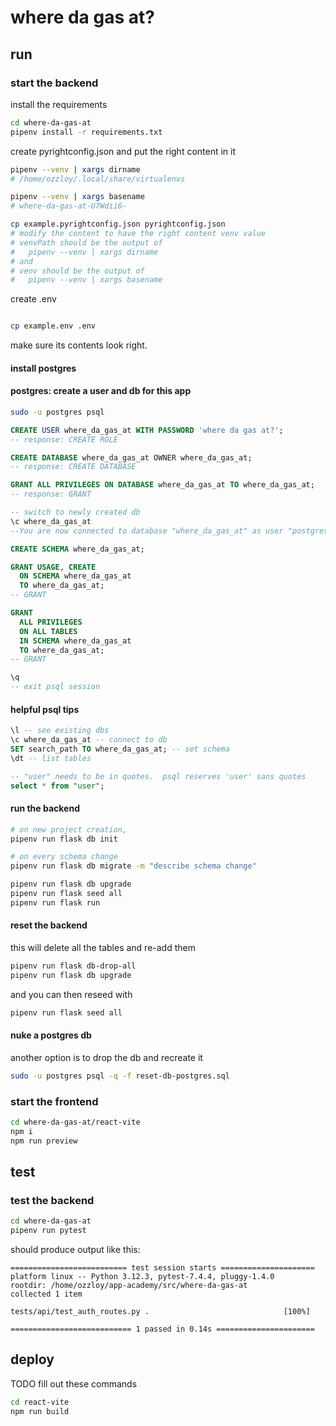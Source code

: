 # where da gas at?

## run

### start the backend

install the requirements

```bash
cd where-da-gas-at
pipenv install -r requirements.txt
```

create pyrightconfig.json and put the right content in it

```bash
pipenv --venv | xargs dirname
# /home/ozzloy/.local/share/virtualenvs

pipenv --venv | xargs basename
# where-da-gas-at-U7Wdii6-

cp example.pyrightconfig.json pyrightconfig.json
# modify the content to have the right content venv value
# venvPath should be the output of
#   pipenv --venv | xargs dirname
# and
# venv should be the output of
#   pipenv --venv | xargs basename
```

create .env

```bash

cp example.env .env
```

make sure its contents look right.

#### install postgres

#### postgres: create a user and db for this app

```bash
sudo -u postgres psql
```

```sql
CREATE USER where_da_gas_at WITH PASSWORD 'where da gas at?';
-- response: CREATE ROLE

CREATE DATABASE where_da_gas_at OWNER where_da_gas_at;
-- response: CREATE DATABASE

GRANT ALL PRIVILEGES ON DATABASE where_da_gas_at TO where_da_gas_at;
-- response: GRANT

-- switch to newly created db
\c where_da_gas_at
--You are now connected to database "where_da_gas_at" as user "postgres".

CREATE SCHEMA where_da_gas_at;

GRANT USAGE, CREATE
  ON SCHEMA where_da_gas_at
  TO where_da_gas_at;
-- GRANT

GRANT
  ALL PRIVILEGES
  ON ALL TABLES
  IN SCHEMA where_da_gas_at
  TO where_da_gas_at;
-- GRANT

\q
-- exit psql session
```

#### helpful psql tips

```sql
\l -- see existing dbs
\c where_da_gas_at -- connect to db
SET search_path TO where_da_gas_at; -- set schema
\dt -- list tables

-- "user" needs to be in quotes.  psql reserves 'user' sans quotes
select * from "user";
```

#### run the backend

```bash
# on new project creation,
pipenv run flask db init

# on every schema change
pipenv run flask db migrate -m "describe schema change"

pipenv run flask db upgrade
pipenv run flask seed all
pipenv run flask run
```

#### reset the backend

this will delete all the tables and re-add them

```bash
pipenv run flask db-drop-all
pipenv run flask db upgrade
```

and you can then reseed with

```bash
pipenv run flask seed all
```

#### nuke a postgres db

another option is to drop the db and recreate it

```bash
sudo -u postgres psql -q -f reset-db-postgres.sql
```

### start the frontend

```bash
cd where-da-gas-at/react-vite
npm i
npm run preview
```

## test

### test the backend

```bash
cd where-da-gas-at
pipenv run pytest
```

should produce output like this:

```
========================== test session starts =====================
platform linux -- Python 3.12.3, pytest-7.4.4, pluggy-1.4.0
rootdir: /home/ozzloy/app-academy/src/where-da-gas-at
collected 1 item

tests/api/test_auth_routes.py .                              [100%]

=========================== 1 passed in 0.14s ======================
```

## deploy

TODO fill out these commands

```bash
cd react-vite
npm run build
```

